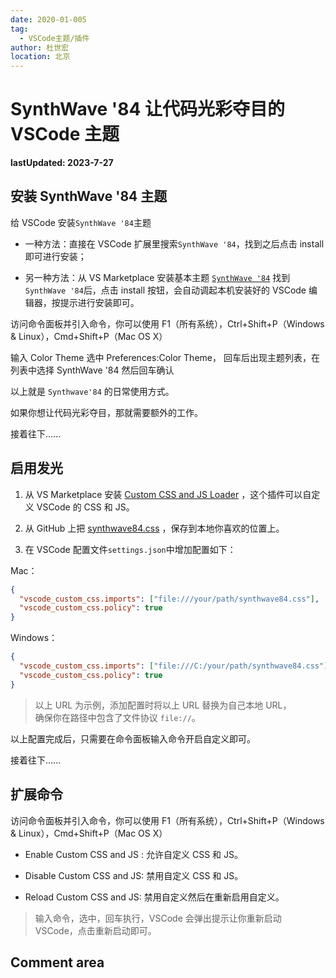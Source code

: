 ```yaml
---
date: 2020-01-005
tag:
  - VSCode主题/插件
author: 杜世宏
location: 北京
---
```


# SynthWave '84 让代码光彩夺目的 VSCode 主题

**lastUpdated: 2023-7-27**
## 安装 SynthWave '84 主题

给 VSCode 安装`SynthWave '84`主题

- 一种方法：直接在 VSCode 扩展里搜索`SynthWave '84`，找到之后点击 install 即可进行安装；

- 另一种方法：从 VS Marketplace 安装基本主题 [`SynthWave '84`](https://marketplace.visualstudio.com/items?itemName=RobbOwen.synthwave-vscode) 找到`SynthWave '84`后，点击 install 按钮，会自动调起本机安装好的 VSCode 编辑器，按提示进行安装即可。

访问命令面板并引入命令，你可以使用 F1（所有系统），Ctrl+Shift+P（Windows & Linux），Cmd+Shift+P（Mac OS X）

输入 Color Theme 选中 Preferences:Color Theme， 回车后出现主题列表，在列表中选择 SynthWave '84 然后回车确认

以上就是 `Synthwave'84` 的日常使用方式。

如果你想让代码光彩夺目，那就需要额外的工作。

接着往下......

## 启用发光

1. 从 VS Marketplace 安装 [Custom CSS and JS Loader](https://marketplace.visualstudio.com/items?itemName=be5invis.vscode-custom-css) ，这个插件可以自定义 VSCode 的 CSS 和 JS。

2. 从 GitHub 上把 [synthwave84.css](https://github.com/robb0wen/synthwave-vscode/blob/master/synthwave84.css) ，保存到本地你喜欢的位置上。

3. 在 VSCode 配置文件`settings.json`中增加配置如下：

Mac：

```json
{
  "vscode_custom_css.imports": ["file:///your/path/synthwave84.css"],
  "vscode_custom_css.policy": true
}
```

Windows：

```json
{
  "vscode_custom_css.imports": ["file:///C:/your/path/synthwave84.css"],
  "vscode_custom_css.policy": true
}
```

> 以上 URL 为示例，添加配置时将以上 URL 替换为自己本地 URL，  
> 确保你在路径中包含了文件协议 `file://`。

以上配置完成后，只需要在命令面板输入命令开启自定义即可。

接着往下......

## 扩展命令

访问命令面板并引入命令，你可以使用 F1（所有系统），Ctrl+Shift+P（Windows & Linux），Cmd+Shift+P（Mac OS X）

- Enable Custom CSS and JS : 允许自定义 CSS 和 JS。

- Disable Custom CSS and JS: 禁用自定义 CSS 和 JS。

- Reload Custom CSS and JS: 禁用自定义然后在重新启用自定义。

> 输入命令，选中，回车执行，VSCode 会弹出提示让你重新启动 VSCode，点击重新启动即可。
<!-- README.md -->
## Comment area

<Vssue />